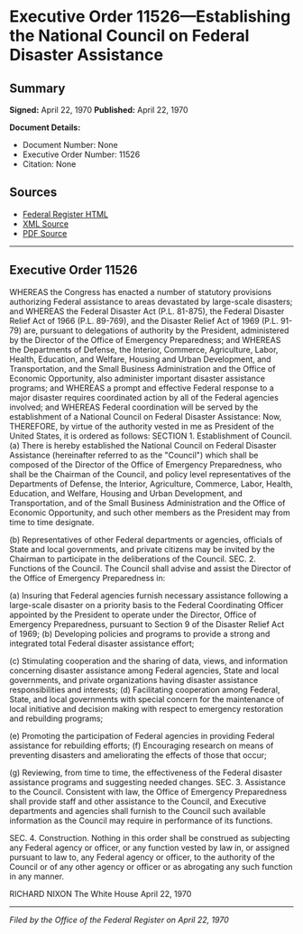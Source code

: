 # Executive Order 11526—Establishing the National Council on Federal Disaster Assistance

## Summary

**Signed:** April 22, 1970
**Published:** April 22, 1970

**Document Details:**
- Document Number: None
- Executive Order Number: 11526
- Citation: None

## Sources
- [Federal Register HTML](https://www.presidency.ucsb.edu/documents/executive-order-11526-establishing-the-national-council-federal-disaster-assistance)
- [XML Source](None)
- [PDF Source](None)

---

## Executive Order 11526

WHEREAS the Congress has enacted a number of statutory provisions authorizing Federal assistance to areas devastated by large-scale disasters; and
WHEREAS the Federal Disaster Act (P.L. 81-875), the Federal Disaster Relief Act of 1966 (P.L. 89-769), and the Disaster Relief Act of 1969 (P.L. 91-79) are, pursuant to delegations of authority by the President, administered by the Director of the Office of Emergency Preparedness; and
WHEREAS the Departments of Defense, the Interior, Commerce, Agriculture, Labor, Health, Education, and Welfare, Housing and Urban Development, and Transportation, and the Small Business Administration and the Office of Economic Opportunity, also administer important disaster assistance programs; and
WHEREAS a prompt and effective Federal response to a major disaster requires coordinated action by all of the Federal agencies involved; and
WHEREAS Federal coordination will be served by the establishment of a National Council on Federal Disaster Assistance:
Now, THEREFORE, by virtue of the authority vested in me as President of the United States, it is ordered as follows:
SECTION 1. Establishment of Council. (a) There is hereby established the National Council on Federal Disaster Assistance (hereinafter referred to as the "Council") which shall be composed of the Director of the Office of Emergency Preparedness, who shall be the Chairman of the Council, and policy level representatives of the Departments of Defense, the Interior, Agriculture, Commerce, Labor, Health, Education, and Welfare, Housing and Urban Development, and Transportation, and of the Small Business Administration and the Office of Economic Opportunity, and such other members as the President may from time to time designate.

(b) Representatives of other Federal departments or agencies, officials of State and local governments, and private citizens may be invited by the Chairman to participate in the deliberations of the Council.
SEC. 2. Functions of the Council. The Council shall advise and assist the Director of the Office of Emergency Preparedness in:

(a) Insuring that Federal agencies furnish necessary assistance following a large-scale disaster on a priority basis to the Federal Coordinating Officer appointed by the President to operate under the Director, Office of Emergency Preparedness, pursuant to Section 9 of the Disaster Relief Act of 1969;
(b) Developing policies and programs to provide a strong and integrated total Federal disaster assistance effort;

(c) Stimulating cooperation and the sharing of data, views, and information concerning disaster assistance among Federal agencies, State and local governments, and private organizations having disaster assistance responsibilities and interests;
(d) Facilitating cooperation among Federal, State, and local governments with special concern for the maintenance of local initiative and decision making with respect to emergency restoration and rebuilding programs;

(e) Promoting the participation of Federal agencies in providing Federal assistance for rebuilding efforts;
(f) Encouraging research on means of preventing disasters and ameliorating the effects of those that occur;

(g) Reviewing, from time to time, the effectiveness of the Federal disaster assistance programs and suggesting needed changes.
SEC. 3. Assistance to the Council. Consistent with law, the Office of Emergency Preparedness shall provide staff and other assistance to the Council, and Executive departments and agencies shall furnish to the Council such available information as the Council may require in performance of its functions.

SEC. 4. Construction. Nothing in this order shall be construed as subjecting any Federal agency or officer, or any function vested by law in, or assigned pursuant to law to, any Federal agency or officer, to the authority of the Council or of any other agency or officer or as abrogating any such function in any manner.

RICHARD NIXON
The White House
April 22, 1970

---

*Filed by the Office of the Federal Register on April 22, 1970*

